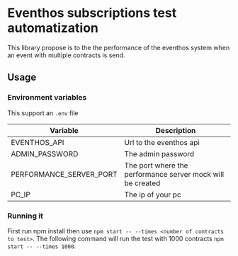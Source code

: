 # Eventhos subscriptions test automatization

This library propose is to the the performance of the eventhos system when an event with multiple contracts is send.

## Usage

### Environment variables

This support an `.env` file

| Variable                | Description                                                |
| ----------------------- | ---------------------------------------------------------- |
| EVENTHOS_API            | Url to the eventhos api                                    |
| ADMIN_PASSWORD          | The admin password                                         |
| PERFORMANCE_SERVER_PORT | The port where the performance server mock will be created |
| PC_IP                   | The ip of your pc                                          |

### Running it

First run npm install then use `npm start -- --times <number of contracts to test>`. The following command will run the test with 1000 contracts `npm start -- --times 1000`.
